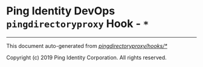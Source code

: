 
# Ping Identity DevOps `pingdirectoryproxy` Hook - `*`

---
This document auto-generated from _[pingdirectoryproxy/hooks/*](https://github.com/pingidentity/pingidentity-docker-builds/blob/master/pingdirectoryproxy/hooks/*)_

Copyright (c)  2019 Ping Identity Corporation. All rights reserved.
